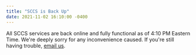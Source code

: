 ```yaml
---
title: "SCCS is Back Up"
date: 2021-11-02 16:10:00 -0400
---
```


All SCCS services are back online and fully functional as of 4:10 PM Eastern Time. We're deeply sorry for any inconvenience caused. If you're still having trouble, [email us](mailto:staff@sccs.swarthmore.edu). 

